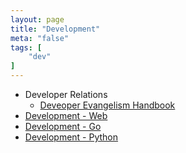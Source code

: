 ```yaml
---
layout: page
title: "Development"
meta: "false"
tags: [
    "dev"
]
---
```



* Developer Relations
  * [Deveoper Evangelism Handbook](http://developer-evangelism.com/toc.php)
* [Development - Web](/info/webdev)
* [Development - Go](/info/golang)
* [Development - Python](/info/python)
  
